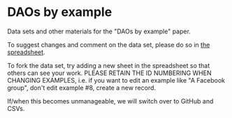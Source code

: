 # DAOs by example

Data sets and other materials for the "DAOs by example" paper.

To suggest changes and comment on the data set, please do so in [the spreadsheet](https://docs.google.com/spreadsheets/d/1vaOZT6HOd5BLRGhVRRvmY8AvPA6CMT9ssHTdRxWpvyE/edit?gid=0#gid=0).

To fork the data set, try adding a new sheet in the spreadsheet so that others can see your work. PLEASE RETAIN THE ID NUMBERING WHEN CHANGING EXAMPLES, i.e. if you want to edit an example like "A Facebook group", don't edit example #8, create a new record. 

If/when this becomes unmanageable, we will switch over to GitHub and CSVs.
